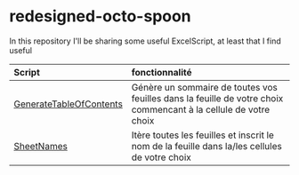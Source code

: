 # redesigned-octo-spoon

In this repository I'll be sharing some useful ExcelScript, at least that I find useful

| Script  | fonctionnalité|
| :--------------- | :--------------- |
| [GenerateTableOfContents](https://github.com/ClementLegouest/redesigned-octo-spoon/blob/main/sheetNames.ts) | Génère un sommaire de toutes vos feuilles dans la feuille de votre choix commencant à la cellule de votre choix |
| [SheetNames](https://github.com/ClementLegouest/redesigned-octo-spoon/blob/main/sheetNames.ts) | Itère toutes les feuilles et inscrit le nom de la feuille dans la/les cellules de votre choix |
